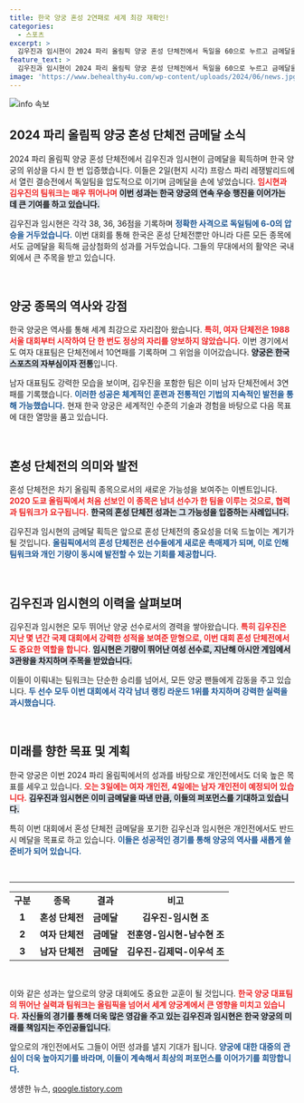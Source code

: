 ```yaml
---
title: 한국 양궁 혼성 2연패로 세계 최강 재확인!
categories:
  - 스포츠
excerpt: >
  김우진과 임시현이 2024 파리 올림픽 양궁 혼성 단체전에서 독일을 60으로 누르고 금메달을 차지했다. 한국 양궁은 이번 대회에서 단체전 3개의 금메달을 획득, 세계 최강의 위상을 재확인했다. 개인전에서도 메달 행진을 이어갈지 기대된다!
feature_text: >
  김우진과 임시현이 2024 파리 올림픽 양궁 혼성 단체전에서 독일을 60으로 누르고 금메달을 차지했다. 한국 양궁은 이번 대회에서 단체전 3개의 금메달을 획득, 세계 최강의 위상을 재확인했다. 개인전에서도 메달 행진을 이어갈지 기대된다!
image: 'https://www.behealthy4u.com/wp-content/uploads/2024/06/news.jpg'
---
```


<p><img src="https://www.behealthy4u.com/wp-content/uploads/2024/06/news.jpg" alt="info 속보" /></p>

<h2 data-ke-size="size26">2024 파리 올림픽 양궁 혼성 단체전 금메달 소식</h2>

<p data-ke-size="size16">2024 파리 올림픽 양궁 혼성 단체전에서 김우진과 임시현이 금메달을 획득하며 한국 양궁의 위상을 다시 한 번 입증했습니다. 이들은 2일(현지 시각) 프랑스 파리 레쟁발리드에서 열린 결승전에서 독일팀을 압도적으로 이기며 금메달을 손에 넣었습니다. <b><span style="color: #ee2323;">임시현과 김우진의 팀워크는 매우 뛰어나며</span></b> <b><span style="background-color: #21538527;">이번 성과는 한국 양궁의 연속 우승 행진을 이어가는 데 큰 기여를 하고 있습니다.</span></b> </p>

<p data-ke-size="size16">김우진과 임시현은 각각 38, 36, 36점을 기록하며 <b><span style="color: #1a5490;">정확한 사격으로 독일팀에 6-0의 압승을 거두었습니다.</span></b> 이번 대회를 통해 한국은 혼성 단체전뿐만 아니라 다른 모든 종목에서도 금메달을 획득해 금상첨화의 성과를 거두었습니다. 그들의 무대에서의 활약은 국내외에서 큰 주목을 받고 있습니다.</p>

<p data-ke-size="size16">&nbsp;</p>

<h2 data-ke-size="size26">양궁 종목의 역사와 강점</h2>

<p data-ke-size="size16">한국 양궁은 역사를 통해 세계 최강으로 자리잡아 왔습니다. <b><span style="color: #ee2323;">특히, 여자 단체전은 1988 서울 대회부터 시작하여 단 한 번도 정상의 자리를 양보하지 않았습니다.</span></b> 이번 경기에서도 여자 대표팀은 단체전에서 10연패를 기록하며 그 위엄을 이어갔습니다. <b><span style="background-color: #21538527;">양궁은 한국 스포츠의 자부심이자 전통</span></b>입니다.</p>

<p data-ke-size="size16">남자 대표팀도 강력한 모습을 보이며, 김우진을 포함한 팀은 이미 남자 단체전에서 3연패를 기록했습니다. <b><span style="color: #1a5490;">이러한 성공은 체계적인 훈련과 전통적인 기법의 지속적인 발전을 통해 가능했습니다.</span></b> 현재 한국 양궁은 세계적인 수준의 기술과 경험을 바탕으로 다음 목표에 대한 열망을 품고 있습니다.</p>

<p data-ke-size="size16">&nbsp;</p>

<h2 data-ke-size="size26">혼성 단체전의 의미와 발전</h2>

<p data-ke-size="size16">혼성 단체전은 차기 올림픽 종목으로서의 새로운 가능성을 보여주는 이벤트입니다. <b><span style="color: #ee2323;">2020 도쿄 올림픽에서 처음 선보인 이 종목은 남녀 선수가 한 팀을 이루는 것으로, 협력과 팀워크가 요구됩니다.</span></b> <b><span style="background-color: #21538527;">한국의 혼성 단체전 성과는 그 가능성을 입증하는 사례입니다.</span></b> </p>

<p data-ke-size="size16">김우진과 임시현의 금메달 획득은 앞으로 혼성 단체전의 중요성을 더욱 드높이는 계기가 될 것입니다. <b><span style="color: #1a5490;">올림픽에서의 혼성 단체전은 선수들에게 새로운 촉매제가 되며, 이로 인해 팀워크와 개인 기량이 동시에 발전할 수 있는 기회를 제공합니다.</span></b></p>

<p data-ke-size="size16">&nbsp;</p>

<h2 data-ke-size="size26">김우진과 임시현의 이력을 살펴보며</h2>

<p data-ke-size="size16">김우진과 임시현은 모두 뛰어난 양궁 선수로서의 경력을 쌓아왔습니다. <b><span style="color: #ee2323;">특히 김우진은 지난 몇 년간 국제 대회에서 강력한 성적을 보여준 맏형으로, 이번 대회 혼성 단체전에서도 중요한 역할을 합니다.</span></b> <b><span style="background-color: #21538527;">임시현은 기량이 뛰어난 여성 선수로, 지난해 아시안 게임에서 3관왕을 차지하며 주목을 받았습니다.</span></b> </p>

<p data-ke-size="size16">이들이 이뤄내는 팀워크는 단순한 승리를 넘어서, 모든 양궁 팬들에게 감동을 주고 있습니다. <b><span style="color: #1a5490;">두 선수 모두 이번 대회에서 각각 남녀 랭킹 라운드 1위를 차지하며 강력한 실력을 과시했습니다.</span></b> </p>

<p data-ke-size="size16">&nbsp;</p>

<h2 data-ke-size="size26">미래를 향한 목표 및 계획</h2>

<p data-ke-size="size16">한국 양궁은 이번 2024 파리 올림픽에서의 성과를 바탕으로 개인전에서도 더욱 높은 목표를 세우고 있습니다. <b><span style="color: #ee2323;">오는 3일에는 여자 개인전, 4일에는 남자 개인전이 예정되어 있습니다.</span></b> <b><span style="background-color: #21538527;">김우진과 임시현은 이미 금메달을 따낸 만큼, 이들의 퍼포먼스를 기대하고 있습니다.</span></b> </p>

<p data-ke-size="size16">특히 이번 대회에서 혼성 단체전 금메달을 포기한 김우신과 임시현은 개인전에서도 반드시 메달을 목표로 하고 있습니다. <b><span style="color: #1a5490;">이들은 성공적인 경기를 통해 양궁의 역사를 새롭게 쓸 준비가 되어 있습니다.</span></b></p>

<p data-ke-size="size16">&nbsp;</p>

<hr>

<table style="width: 100%; text-align: left;">
  <tr>
    <td style="text-align: center; height: 17px;"><b>구분</b></td>
    <td style="text-align: center; height: 17px;"><b>종목</b></td>
    <td style="text-align: center; height: 17px;"><b>결과</b></td>
    <td style="text-align: center; height: 17px;"><b>비고</b></td>
  </tr>
  <tr>
    <td style="text-align: center; height: 17px;"><b>1</b></td>
    <td style="text-align: center; height: 17px;"><b>혼성 단체전</b></td>
    <td style="text-align: center; height: 17px;"><b>금메달</b></td>
    <td style="text-align: center; height: 17px;"><b>김우진-임시현 조</b></td>
  </tr>
  <tr>
    <td style="text-align: center; height: 17px;"><b>2</b></td>
    <td style="text-align: center; height: 17px;"><b>여자 단체전</b></td>
    <td style="text-align: center; height: 17px;"><b>금메달</b></td>
    <td style="text-align: center; height: 17px;"><b>전훈영-임시현-남수현 조</b></td>
  </tr>
  <tr>
    <td style="text-align: center; height: 17px;"><b>3</b></td>
    <td style="text-align: center; height: 17px;"><b>남자 단체전</b></td>
    <td style="text-align: center; height: 17px;"><b>금메달</b></td>
    <td style="text-align: center; height: 17px;"><b>김우진-김제덕-이우석 조</b></td>
  </tr>
</table>

<p data-ke-size="size16">&nbsp;</p>

<p data-ke-size="size16">이와 같은 성과는 앞으로의 양궁 대회에도 중요한 교훈이 될 것입니다. <b><span style="color: #ee2323;">한국 양궁 대표팀의 뛰어난 실력과 팀워크는 올림픽을 넘어서 세계 양궁계에서 큰 영향을 미치고 있습니다.</span></b> <b><span style="background-color: #21538527;">자신들의 경기를 통해 더욱 많은 영감을 주고 있는 김우진과 임시현은 한국 양궁의 미래를 책임지는 주인공들입니다.</span></b> </p>

<p data-ke-size="size16"> 앞으로의 개인전에서도 그들이 어떤 성과를 낼지 기대가 됩니다. <b><span style="color: #1a5490;">양궁에 대한 대중의 관심이 더욱 높아지기를 바라며, 이들이 계속해서 최상의 퍼포먼스를 이어가기를 희망합니다.</span></b></p>
생생한 뉴스, <a href="https://qoogle.tistory.com" rel="dofollow">qoogle.tistory.com</a>


